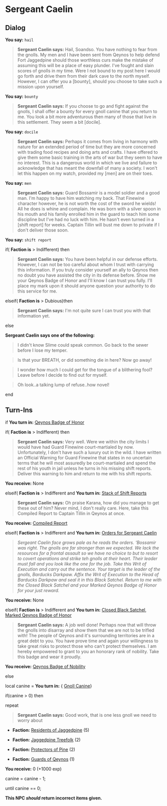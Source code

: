 # Sergeant Caelin


## Dialog

**You say:** `hail`



>**Sergeant Caelin says:** Hail, Soandso. You have nothing to fear from the gnolls. My men and I have been sent from Qeynos to help defend Fort Jaggedpine should those worthless curs make the mistake of assuming this will be a place of easy plunder. I've fought and slain scores of gnolls in my time. Were I not bound to my post here I would go forth and drive them from their dark cave to the north myself. However, I can offer you a [bounty], should you choose to take such a mission upon yourself.

**You say:** `bounty`



>**Sergeant Caelin says:** If you choose to go and fight against the gnolls, I shall offer a bounty for every gnoll canine that you return to me. You look a bit more adventurous then many of those that live in this settlement. They seem a bit [docile].

**You say:** `docile`



>**Sergeant Caelin says:** Perhaps it comes from living in harmony with nature for an extended period of time but they are more concerned with trading food recipes and doing arts and crafts. I have offered to give them some basic training in the arts of war but they seem to have no interest. This is a dangerous world in which we live and failure to acknowledge that has meant the downfall of many a society. I won't let this happen on my watch, provided my [men] are on their toes.

**You say:** `men`



>**Sergeant Caelin says:** Guard Bossamir is a model soldier and a good man. I'm happy to have him watching my back. That Finewine character however, he is not worth the cost of the sword he wields! All he does is whine and complain. He was born with a silver spoon in his mouth and his family enrolled him in the guard to teach him some discipline but I've had no luck with him. He hasn't even turned in a [shift report] for weeks. Captain Tillin will bust me down to private if I don't deliver those soon.

**You say:** `shift report`



if( **Faction is** > Indifferent) then



>**Sergeant Caelin says:** You have been helpful in our defense efforts. However, I can not be too careful about whom I trust with carrying this information. If you truly consider yourself an ally to Qeynos then no doubt you have assisted the city in its defense before. Show me your Qeynos Badge of Honor and I'll know I can trust you fully. I'll place my mark upon it should anyone question your authority to do this service for me.


elseif( **Faction is** > Dubious)then



>**Sergeant Caelin says:** I'm not quite sure I can trust you with that information yet.


else



**Sergeant Caelin says one of the following:**

>I didn't know Slime could speak common.  Go back to the sewer before I lose my temper.

>Is that your BREATH, or did something die in here?  Now go away!

>I wonder how much I could get for the tongue of a blithering fool?  Leave before I decide to find out for myself.

>Oh look..a talking lump of refuse..how novel!

end

## Turn-Ins





if **You turn in:** [Qeynos Badge of Honor](/item/2388)


if( **Faction is** > Indifferent) then 



>**Sergeant Caelin says:** Very well. Were we within the city limits I would have had Guard Finewine court-martialed by now. Unfortunately, I don't have such a luxury out in the wild. I have written an Official Warning for Guard Finewine that states in no uncertain terms that he will most assuredly be court-martialed and spend the rest of his youth in jail unless he turns in his missing shift reports. Deliver this warning to him and return to me with his shift reports.



 **You receive:** None 


elseif( **Faction is** > Indifferent and  **You turn in:** [Stack of Shift Reports](/item/8279)


>**Sergeant Caelin says:** Oh praise Karana, how did you manage to get these out of him? Never mind, I don't really care. Here, take this Compiled Report to Captain Tillin in Qeynos at once.


 **You receive:**  [Compiled Report](/item/8280) 

elseif( **Faction is** > Indifferent and  **You turn in:** [Orders for Sergeant Caelin](/item/8287)


>*Sergeant Caelin face grows pale as he reads the orders. 'Bossamir was right. The gnolls are far stronger than we expected. We lack the resources for a frontal assault so we have no choice to but to resort to covert operations and strike teh gnolls at their heart. Their leader must fall and you look like the one for the job. Take this Writ of Execution and carry out the sentence. Your target is the leader of the gnolls, Barducks Darkpaw. Affix the Writ of Execution to the Head of Barducks Darkpaw and seal it in this Black Satchel. Return to me with the Closed Black Satchel and your Marked Qeynos Badge of Honor for your just reward.*


 **You receive:** None 

elseif( **Faction is** > Indifferent and  **You turn in:** [Closed Black Satchel](/item/8286), [Marked Qeynos Badge of Honor](/item/8285)


>**Sergeant Caelin says:** A job well done! Perhaps now that will throw the gnolls into disarray and show them that we are not to be trifled with! The people of Qeynos and it's surrounding territories are in a great debt to you. You have prove time and again your willingness to take great risks to protect those who can't protect themselves. I am hereby empowered to grant to you an honorary rank of nobility. Take this badge and wear it proudly.


 **You receive:**  [Qeynos Badge of Nobility](/item/8968) 

else


local canine =  **You turn in:**  { [Gnoll Canine](/item/8264)}


if(canine > 0) then



repeat




>**Sergeant Caelin says:** Good work, that is one less gnoll we need to worry about




* __Faction:__ [Residents of Jaggedpine](/faction/1597) (5)




* __Faction:__ [Jaggedpine Treefolk](/faction/272) (2)




* __Faction:__ [Protectors of Pine](/faction/302) (2)




* __Faction:__ [Guards of Qeynos](/faction/262) (1)




 **You receive:** 0 (+1000 exp)




canine = canine - 1;



until canine == 0;


**This NPC *should* return incorrect items given.**
